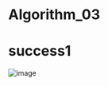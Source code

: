 # Algorithm_03
# success1
![image](https://user-images.githubusercontent.com/107351748/173233430-a161ffd1-eae7-45f0-97e3-c5aca6f4e9f7.png)
